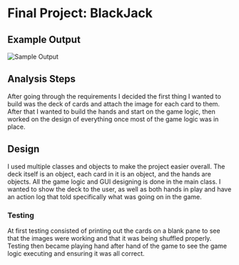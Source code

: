 # Final Project: BlackJack

## Example Output

![Sample Output](READEME.JPG)

## Analysis Steps

After going through the requirements I decided the first thing I wanted to build was the deck of cards and attach the image for each card to them. After that I wanted to build the hands and start on the game logic, then worked on the design of everything once most of the game logic was in place.

## Design 

I used multiple classes and objects to make the project easier overall. The deck itself is an object, each card in it is an object, and the hands are objects. All the game logic and GUI designing is done in the main class. I wanted to show the deck to the user, as well as both hands in play and have an action log that told specifically what was going on in the game.

### Testing 

At first testing consisted of printing out the cards on a blank pane to see that the images were working and that it was being shuffled properly. Testing then became playing hand after hand of the game to see the game logic executing and ensuring it was all correct.
